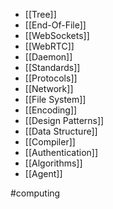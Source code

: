 * [[Tree]]
* [[End-Of-File]]
* [[WebSockets]]
* [[WebRTC]]
* [[Daemon]]
* [[Standards]]
* [[Protocols]]
* [[Network]]
* [[File System]]
* [[Encoding]]
* [[Design Patterns]]
* [[Data Structure]]
* [[Compiler]]
* [[Authentication]]
* [[Algorithms]]
* [[Agent]]

#computing 